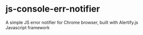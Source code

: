 # js-console-err-notifier
 A simple JS error notifier for Chrome browser, built with Alertify.js Javascript framework
